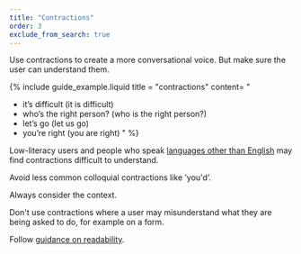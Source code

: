 ```yaml
---
title: "Contractions"
order: 3
exclude_from_search: true
---
```


Use contractions to create a more conversational voice. But make sure the user can understand them.

{% include guide_example.liquid
  title = "contractions"
  content= "
- it’s difficult (it is difficult)
- who’s the right person? (who is the right person?)
- let’s go (let us go)
- you’re right (you are right)
"
%}

Low-literacy users and people who speak [languages other than English](/accessibility-inclusivity/#languages-other-than-english) may find contractions difficult to understand.

Avoid less common colloquial contractions like &#8217;you'd&#8217;.

Always consider the context.

Don't use contractions where a user may misunderstand what they are being asked to do, for example on a form.

Follow [guidance on readability](/writing-style/#readability).
